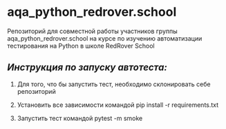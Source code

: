 # aqa_python_redrover.school
Репозиторий для совместной работы участников группы aqa_python_redrover.school на курсе по изучению автоматизации тестирования на Python в школе RedRover School

## *Инструкция по запуску автотеста:*

1. Для того, что бы запустить тест, необходимо склонировать себе репозиторий

2. Установить все зависимости командой pip install -r requirements.txt

3. Запустить тест командой pytest -m smoke